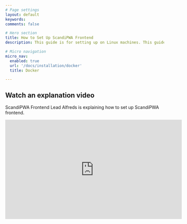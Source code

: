 ```yaml
---
# Page settings
layout: default
keywords:
comments: false

# Hero section
title: How to Set Up ScandiPWA Frontend
description: This guide is for setting up on Linux machines. This guide is meant for <b>local installation only</b>.

# Micro navigation
micro_nav:
  enabled: true
  url: '/docs/installation/docker'
  title: Docker

---
```


## Watch an explanation video

ScandiPWA Frontend Lead Alfreds is explaining how to set up ScandiPWA frontend.

<div class="video">
    <iframe width="560" height="315" src="https://www.youtube.com/embed/TqJw883qvrA" frameborder="0" allow="accelerometer; autoplay; encrypted-media; gyroscope; picture-in-picture" allowfullscreen></iframe>
</div>
